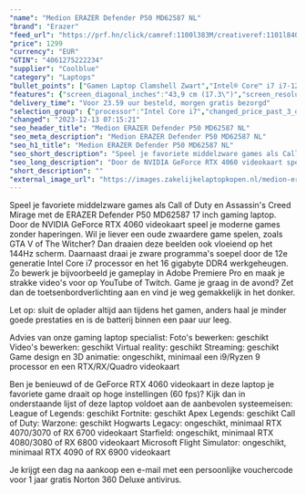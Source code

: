 ```yaml
---
"name": "Medion ERAZER Defender P50 MD62587 NL"
"brand": "Erazer"
"feed_url": "https://prf.hn/click/camref:1100l383M/creativeref:1101l84031/destination:https%3A%2F%2Fwww.coolblue.nl%2Fproduct%2F940607"
"price": 1299
"currency": "EUR"
"GTIN": "4061275222234"
"supplier": "Coolblue"
"category": "Laptops"
"bullet_points": ["Gamen Laptop Clamshell Zwart","Intel® Core™ i7 i7-12650H","43,9 cm (17.3\") Full HD 1920 x 1080 Pixels IPS LED backlight","16 GB DDR4-SDRAM 3200 MHz 2 x 8 GB","512 GB SSD","NVIDIA GeForce RTX 4060 8 GB Intel® UHD Graphics","Wi-Fi 6E (802.11ax) Ethernet LAN 1000 Mbit/s Bluetooth 5.1","Lithium-Ion (Li-Ion) 54 Wh 4,5 uur","Windows 11 Home"]
"features": {"screen_diagonal_inches":"43,9 cm (17.3\")","screen_resolution":"1920 x 1080 Pixels","processor_family":"Intel® Core™ i7","memory_size":"16 GB","memory_type":"DDR4-SDRAM","total_storage_space":"512 GB","graphics_card":"NVIDIA GeForce RTX 4060","graphics_memory_size":"8 GB","operating_system":"Windows 11 Home","battery_capacity":"54 Wh","width":"397 mm","depth":"265 mm","height":"26 mm","weight":"2,57 kg"}
"delivery_time": "Voor 23.59 uur besteld, morgen gratis bezorgd"
"selection_group": {"processor":"Intel Core i7","changed_price_past_3_days":false,"product_family":"ERAZER"}
"changed": "2023-12-13 07:15:21"
"seo_header_title": "Medion ERAZER Defender P50 MD62587 NL"
"seo_meta_description": "Medion ERAZER Defender P50 MD62587 NL"
"seo_h1_title": "Medion ERAZER Defender P50 MD62587 NL"
"seo_short_description": "Speel je favoriete middelzware games als Call of Duty en Assassin's Creed Mirage met de ERAZER Defender P50 MD62587 17 inch gaming laptop."
"seo_long_description": "Door de NVIDIA GeForce RTX 4060 videokaart speel je moderne games zonder haperingen. Wil je liever een oude zwaardere game spelen, zoals GTA V of The Witcher? Dan draaien deze beelden ook vloeiend op het 144Hz scherm. Daarnaast draai je zware programma's soepel door de 12e generatie Intel Core i7 processor en het 16 gigabyte DDR4 werkgeheugen. Zo bewerk je bijvoorbeeld je gameplay in Adobe Premiere Pro en maak je strakke video's voor op YouTube of Twitch. Game je graag in de avond? Zet dan de toetsenbordverlichting aan en vind je weg gemakkelijk in het donker. \r\n\r\nLet op: sluit de oplader altijd aan tijdens het gamen, anders haal je minder goede prestaties en is de batterij binnen een paar uur leeg. \r\n\r\nAdvies van onze gaming laptop specialist:\r\nFoto's bewerken: geschikt\r\nVideo's bewerken: geschikt\r\nVirtual reality: geschikt\r\nStreaming: geschikt\r\nGame design en 3D animatie: ongeschikt, minimaal een i9/Ryzen 9 processor en een RTX/RX/Quadro videokaart\r\n\r\nBen je benieuwd of de GeForce RTX 4060 videokaart in deze laptop je favoriete game draait op hoge instellingen (60 fps)? Kijk dan in onderstaande lijst of deze laptop voldoet aan de aanbevolen systeemeisen:\r\nLeague of Legends: geschikt\r\nFortnite: geschikt\r\nApex Legends: geschikt\r\nCall of Duty: Warzone: geschikt\r\nHogwarts Legacy: ongeschikt, minimaal RTX 4070/3070 of RX 6700 videokaart\r\nStarfield: ongeschikt, minimaal RTX 4080/3080 of RX 6800 videokaart\r\nMicrosoft Flight Simulator: ongeschikt, minimaal RTX 4090 of RX 6900 videokaart\r\n\r\nJe krijgt een dag na aankoop een e-mail met een persoonlijke vouchercode voor 1 jaar gratis Norton 360 Deluxe antivirus."
"short_description": ""
"external_image_url": "https://images.zakelijkelaptopkopen.nl/medion-erazer-defender-p50-md62587-nl.webp"
---
```


Speel je favoriete middelzware games als Call of Duty en Assassin's Creed Mirage met de ERAZER Defender P50 MD62587 17 inch gaming laptop. Door de NVIDIA GeForce RTX 4060 videokaart speel je moderne games zonder haperingen. Wil je liever een oude zwaardere game spelen, zoals GTA V of The Witcher? Dan draaien deze beelden ook vloeiend op het 144Hz scherm. Daarnaast draai je zware programma's soepel door de 12e generatie Intel Core i7 processor en het 16 gigabyte DDR4 werkgeheugen. Zo bewerk je bijvoorbeeld je gameplay in Adobe Premiere Pro en maak je strakke video's voor op YouTube of Twitch. Game je graag in de avond? Zet dan de toetsenbordverlichting aan en vind je weg gemakkelijk in het donker.

Let op: sluit de oplader altijd aan tijdens het gamen, anders haal je minder goede prestaties en is de batterij binnen een paar uur leeg.

Advies van onze gaming laptop specialist:
Foto's bewerken: geschikt
Video's bewerken: geschikt
Virtual reality: geschikt
Streaming: geschikt
Game design en 3D animatie: ongeschikt, minimaal een i9/Ryzen 9 processor en een RTX/RX/Quadro videokaart

Ben je benieuwd of de GeForce RTX 4060 videokaart in deze laptop je favoriete game draait op hoge instellingen (60 fps)? Kijk dan in onderstaande lijst of deze laptop voldoet aan de aanbevolen systeemeisen:
League of Legends: geschikt
Fortnite: geschikt
Apex Legends: geschikt
Call of Duty: Warzone: geschikt
Hogwarts Legacy: ongeschikt, minimaal RTX 4070/3070 of RX 6700 videokaart
Starfield: ongeschikt, minimaal RTX 4080/3080 of RX 6800 videokaart
Microsoft Flight Simulator: ongeschikt, minimaal RTX 4090 of RX 6900 videokaart

Je krijgt een dag na aankoop een e-mail met een persoonlijke vouchercode voor 1 jaar gratis Norton 360 Deluxe antivirus.